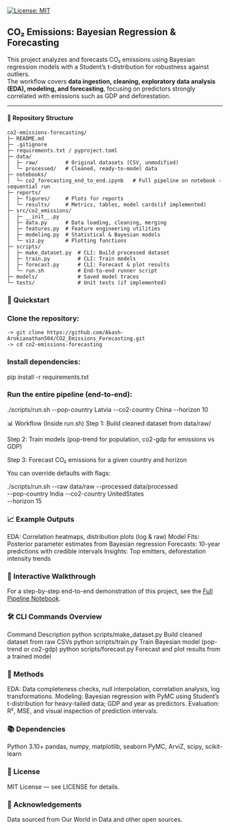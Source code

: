 [![License: MIT](https://img.shields.io/badge/License-MIT-yellow.svg)](LICENSE)

## CO₂ Emissions: Bayesian Regression & Forecasting

This project analyzes and forecasts CO₂ emissions using Bayesian regression models with a Student’s t-distribution for robustness against outliers.  
The workflow covers **data ingestion, cleaning, exploratory data analysis (EDA), modeling, and forecasting**, focusing on predictors strongly correlated with emissions such as GDP and deforestation.

---

#### 📂 Repository Structure

```text
co2-emissions-forecasting/
├─ README.md
├─ .gitignore
├─ requirements.txt / pyproject.toml
├─ data/
│  ├─ raw/         # Original datasets (CSV, unmodified)
│  └─ processed/   # Cleaned, ready-to-model data
├─ notebooks/
│  └─ co2_forecasting_end_to_end.ipynb   # Full pipeline on notebook -sequential run
├─ reports/
│  ├─ figures/     # Plots for reports
│  └─ results/     # Metrics, tables, model cards(if implemented)
├─ src/co2_emissions/
│  ├─ __init__.py
│  ├─ data.py      # Data loading, cleaning, merging
│  ├─ features.py  # Feature engineering utilities
│  ├─ modeling.py  # Statistical & Bayesian models
│  └─ viz.py       # Plotting functions
├─ scripts/
│  ├─ make_dataset.py  # CLI: Build processed dataset
│  ├─ train.py         # CLI: Train models
│  ├─ forecast.py      # CLI: Forecast & plot results
│  └─ run.sh           # End-to-end runner script
├─ models/             # Saved model traces
└─ tests/              # Unit tests (if implemented)
```

### 🚀 Quickstart
### Clone the repository:

    -> git clone https://github.com/Akash-Arokianathan504/CO2_Emissions_Forecasting.git
    -> cd co2-emissions-forecasting

### Install dependencies:

pip install -r requirements.txt

### Run the entire pipeline (end-to-end):

./scripts/run.sh --pop-country Latvia --co2-country China --horizon 10


📊 Workflow (Inside run.sh)
Step 1: Build cleaned dataset from data/raw/

Step 2: Train models (pop-trend for population, co2-gdp for emissions vs GDP)

Step 3: Forecast CO₂ emissions for a given country and horizon

You can override defaults with flags:

./scripts/run.sh --raw data/raw --processed data/processed \
                 --pop-country India --co2-country UnitedStates \
                 --horizon 15


                           
### 📈 Example Outputs

EDA: Correlation heatmaps, distribution plots (log & raw)
Model Fits: Posterior parameter estimates from Bayesian regression
Forecasts: 10-year predictions with credible intervals
Insights: Top emitters, deforestation intensity trends

### 📓 Interactive Walkthrough  
For a step-by-step end-to-end demonstration of this project, see the [Full Pipeline Notebook](notebook/co2_forecasting_end_to_end.ipynb).  


### 🛠 CLI Commands Overview

Command								Description
python scripts/make_dataset.py	    Build cleaned dataset from raw CSVs
python scripts/train.py	            Train Bayesian model (pop-trend or co2-gdp)
python scripts/forecast.py	        Forecast and plot results from a trained model

### 📜 Methods

EDA: Data completeness checks, null interpolation, correlation analysis, log transformations.
Modeling: Bayesian regression with PyMC using Student’s t-distribution for heavy-tailed data; GDP and year as predictors.
Evaluation: R², MSE, and visual inspection of prediction intervals.

### 📚 Dependencies

Python 3.10+
pandas, numpy, matplotlib, seaborn
PyMC, ArviZ, scipy, scikit-learn

### 📜 License
MIT License — see LICENSE for details.

### 🙌 Acknowledgements
Data sourced from Our World in Data and other open sources.